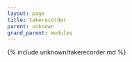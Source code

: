 ```yaml
---
layout: page
title: takerecorder
parent: unknown
grand_parent: modules
---
```


{% include unknown/takerecorder.md %}
